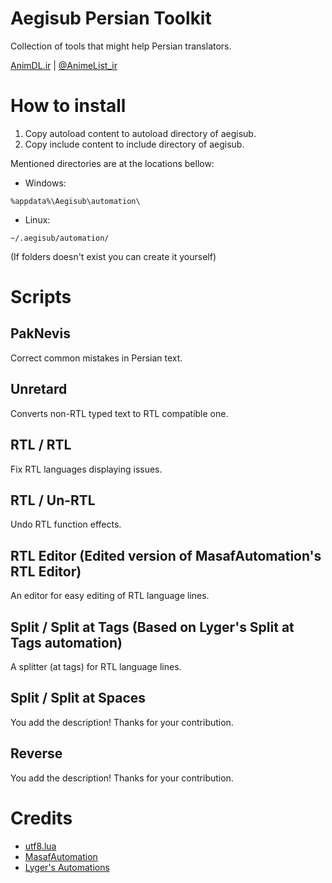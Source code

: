 # Aegisub Persian Toolkit
Collection of tools that might help Persian translators.

[AnimDL.ir](https://www.animdl.ir) | [@AnimeList_ir](https://t.me/animelist_ir)

# How to install
1. Copy autoload content to autoload directory of aegisub.
2. Copy include content to include directory of aegisub.

Mentioned directories are at the locations bellow:
- Windows:
```
%appdata%\Aegisub\automation\
```
- Linux:
```
~/.aegisub/automation/
```

(If folders doesn\'t exist you can create it yourself)

# Scripts
## PakNevis
Correct common mistakes in Persian text.
## Unretard
Converts non-RTL typed text to RTL compatible one.
## RTL / RTL
Fix RTL languages displaying issues.
## RTL / Un-RTL
Undo RTL function effects.
## RTL Editor (Edited version of MasafAutomation\'s RTL Editor)
An editor for easy editing of RTL language lines.
## Split / Split at Tags (Based on Lyger's Split at Tags automation)
A splitter (at tags) for RTL language lines.
## Split / Split at Spaces
You add the description! Thanks for your contribution.
## Reverse
You add the description! Thanks for your contribution.

# Credits
- [utf8.lua](https://github.com/Stepets/utf8.lua)
- [MasafAutomation](https://github.com/Majid110/MasafAutomation)
- [Lyger's Automations](https://github.com/lyger/Aegisub_automation_scripts)
